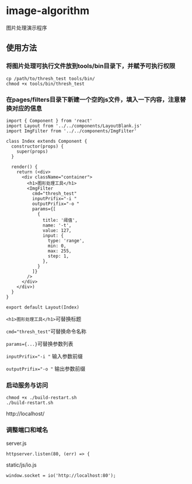 # image-algorithm

图片处理演示程序

## 使用方法

###  将图片处理可执行文件放到tools/bin目录下，并赋予可执行权限

```
cp /path/to/thresh_test tools/bin/
chmod +x tools/bin/thresh_test
```

### 在pages/filters目录下新建一个空的js文件，填入一下内容，注意替换对应的信息

```
import { Component } from 'react'
import Layout from '../../components/LayoutBlank.js'
import ImgFilter from '../../components/ImgFilter'

class Index extends Component {
  constructor(props) {
    super(props)
  }

  render() {
    return (<div>
      <div className="container">
        <h1>图形处理工具</h1>
        <ImgFilter
          cmd="thresh_test"
          inputPrifix="-i "
          outputPrifix="-o "
          params={[
            {
              title: '阈值',
              name: '-t',
              value: 127,
              input: {
                type: 'range',
                min: 0,
                max: 255,
                step: 1,
              },
            }
          ]}
        />
      </div>
    </div>)
  }
}

export default Layout(Index)
```

`<h1>图形处理工具</h1>`可替换标题

`cmd="thresh_test"`可替换命令名称

`params={...}`可替换参数列表

`inputPrifix="-i "` 输入参数前缀

`outputPrifix="-o "` 输出参数前缀

### 启动服务与访问

```
chmod +x ./build-restart.sh
./build-restart.sh
```

http://localhost/



### 调整端口和域名

server.js

```
httpserver.listen(80, (err) => {
```

static/js/io.js

```
window.socket = io('http://localhost:80');
```